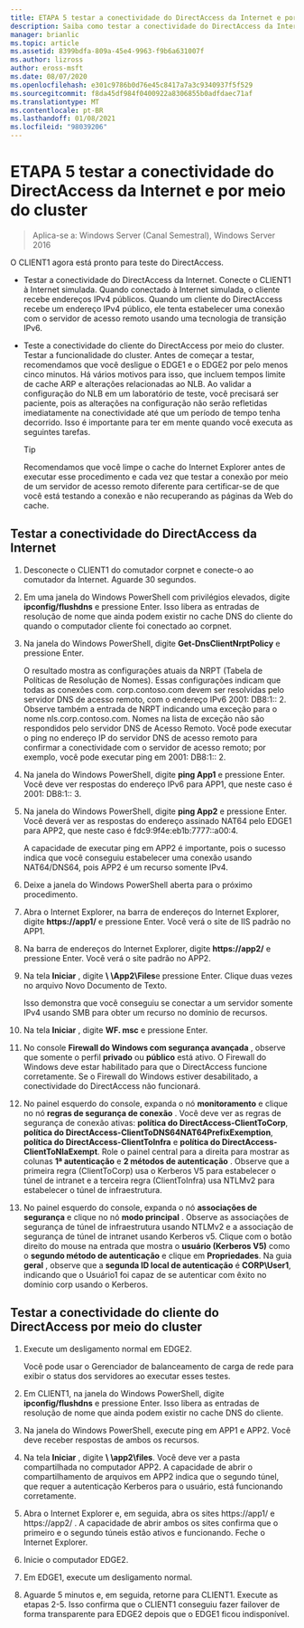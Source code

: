 ```yaml
---
title: ETAPA 5 testar a conectividade do DirectAccess da Internet e por meio do cluster
description: Saiba como testar a conectividade do DirectAccess da Internet e do cluster.
manager: brianlic
ms.topic: article
ms.assetid: 8399bdfa-809a-45e4-9963-f9b6a631007f
ms.author: lizross
author: eross-msft
ms.date: 08/07/2020
ms.openlocfilehash: e301c9786b0d76e45c8417a7a3c9340937f5f529
ms.sourcegitcommit: f8da45df984f0400922a8306855b0adfdaec71af
ms.translationtype: MT
ms.contentlocale: pt-BR
ms.lasthandoff: 01/08/2021
ms.locfileid: "98039206"
---
```

# <a name="step-5-test-directaccess-connectivity-from-the-internet-and-through-the-cluster"></a>ETAPA 5 testar a conectividade do DirectAccess da Internet e por meio do cluster

>Aplica-se a: Windows Server (Canal Semestral), Windows Server 2016

O CLIENT1 agora está pronto para teste do DirectAccess.

- Testar a conectividade do DirectAccess da Internet. Conecte o CLIENT1 à Internet simulada. Quando conectado à Internet simulada, o cliente recebe endereços IPv4 públicos. Quando um cliente do DirectAccess recebe um endereço IPv4 público, ele tenta estabelecer uma conexão com o servidor de acesso remoto usando uma tecnologia de transição IPv6.

- Teste a conectividade do cliente do DirectAccess por meio do cluster. Testar a funcionalidade do cluster. Antes de começar a testar, recomendamos que você desligue o EDGE1 e o EDGE2 por pelo menos cinco minutos. Há vários motivos para isso, que incluem tempos limite de cache ARP e alterações relacionadas ao NLB. Ao validar a configuração do NLB em um laboratório de teste, você precisará ser paciente, pois as alterações na configuração não serão refletidas imediatamente na conectividade até que um período de tempo tenha decorrido. Isso é importante para ter em mente quando você executa as seguintes tarefas.

    > [!TIP]
    > Recomendamos que você limpe o cache do Internet Explorer antes de executar esse procedimento e cada vez que testar a conexão por meio de um servidor de acesso remoto diferente para certificar-se de que você está testando a conexão e não recuperando as páginas da Web do cache.

## <a name="test-directaccess-connectivity-from-the-internet"></a>Testar a conectividade do DirectAccess da Internet

1. Desconecte o CLIENT1 do comutador corpnet e conecte-o ao comutador da Internet. Aguarde 30 segundos.

2. Em uma janela do Windows PowerShell com privilégios elevados, digite **ipconfig/flushdns** e pressione Enter. Isso libera as entradas de resolução de nome que ainda podem existir no cache DNS do cliente do quando o computador cliente foi conectado ao corpnet.

3. Na janela do Windows PowerShell, digite **Get-DnsClientNrptPolicy** e pressione Enter.

   O resultado mostra as configurações atuais da NRPT (Tabela de Políticas de Resolução de Nomes). Essas configurações indicam que todas as conexões com. corp.contoso.com devem ser resolvidas pelo servidor DNS de acesso remoto, com o endereço IPv6 2001: DB8:1:: 2. Observe também a entrada de NRPT indicando uma exceção para o nome nls.corp.contoso.com. Nomes na lista de exceção não são respondidos pelo servidor DNS de Acesso Remoto. Você pode executar o ping no endereço IP do servidor DNS de acesso remoto para confirmar a conectividade com o servidor de acesso remoto; por exemplo, você pode executar ping em 2001: DB8:1:: 2.

4. Na janela do Windows PowerShell, digite **ping App1** e pressione Enter. Você deve ver respostas do endereço IPv6 para APP1, que neste caso é 2001: DB8:1:: 3.

5. Na janela do Windows PowerShell, digite **ping App2** e pressione Enter. Você deverá ver as respostas do endereço assinado NAT64 pelo EDGE1 para APP2, que neste caso é fdc9:9f4e:eb1b:7777::a00:4.

   A capacidade de executar ping em APP2 é importante, pois o sucesso indica que você conseguiu estabelecer uma conexão usando NAT64/DNS64, pois APP2 é um recurso somente IPv4.

6. Deixe a janela do Windows PowerShell aberta para o próximo procedimento.

7. Abra o Internet Explorer, na barra de endereços do Internet Explorer, digite **https://app1/** e pressione Enter. Você verá o site de IIS padrão no APP1.

8. Na barra de endereços do Internet Explorer, digite **https://app2/** e pressione Enter. Você verá o site padrão no APP2.

9. Na tela **Iniciar** , digite <strong> \\ \App2\Files</strong>e pressione Enter. Clique duas vezes no arquivo Novo Documento de Texto.

    Isso demonstra que você conseguiu se conectar a um servidor somente IPv4 usando SMB para obter um recurso no domínio de recursos.

10. Na tela **Iniciar** , digite **WF. msc** e pressione Enter.

11. No console **Firewall do Windows com segurança avançada** , observe que somente o perfil **privado** ou **público** está ativo. O Firewall do Windows deve estar habilitado para que o DirectAccess funcione corretamente. Se o Firewall do Windows estiver desabilitado, a conectividade do DirectAccess não funcionará.

12. No painel esquerdo do console, expanda o nó **monitoramento** e clique no nó **regras de segurança de conexão** . Você deve ver as regras de segurança de conexão ativas: **política do DirectAccess-ClientToCorp**, **política do DirectAccess-ClientToDNS64NAT64PrefixExemption**, **política do DirectAccess-ClientToInfra** e **política do DirectAccess-ClientToNlaExempt**. Role o painel central para a direita para mostrar as colunas **1ª autenticação** e **2 métodos de autenticação** . Observe que a primeira regra (ClientToCorp) usa o Kerberos V5 para estabelecer o túnel de intranet e a terceira regra (ClientToInfra) usa NTLMv2 para estabelecer o túnel de infraestrutura.

13. No painel esquerdo do console, expanda o nó **associações de segurança** e clique no nó **modo principal** . Observe as associações de segurança de túnel de infraestrutura usando NTLMv2 e a associação de segurança de túnel de intranet usando Kerberos v5. Clique com o botão direito do mouse na entrada que mostra o **usuário (Kerberos V5)** como o **segundo método de autenticação** e clique em **Propriedades**. Na guia **geral** , observe que a **segunda ID local de autenticação** é **CORP\User1**, indicando que o Usuário1 foi capaz de se autenticar com êxito no domínio corp usando o Kerberos.

## <a name="test-directaccess-client-connectivity-through-the-cluster"></a>Testar a conectividade do cliente do DirectAccess por meio do cluster

1. Execute um desligamento normal em EDGE2.

   Você pode usar o Gerenciador de balanceamento de carga de rede para exibir o status dos servidores ao executar esses testes.

2. Em CLIENT1, na janela do Windows PowerShell, digite **ipconfig/flushdns** e pressione Enter. Isso libera as entradas de resolução de nome que ainda podem existir no cache DNS do cliente.

3. Na janela do Windows PowerShell, execute ping em APP1 e APP2. Você deve receber respostas de ambos os recursos.

4. Na tela **Iniciar** , digite <strong> \\ \app2\files</strong>. Você deve ver a pasta compartilhada no computador APP2. A capacidade de abrir o compartilhamento de arquivos em APP2 indica que o segundo túnel, que requer a autenticação Kerberos para o usuário, está funcionando corretamente.

5. Abra o Internet Explorer e, em seguida, abra os sites https://app1/ e https://app2/ . A capacidade de abrir ambos os sites confirma que o primeiro e o segundo túneis estão ativos e funcionando. Feche o Internet Explorer.

6. Inicie o computador EDGE2.

7. Em EDGE1, execute um desligamento normal.

8. Aguarde 5 minutos e, em seguida, retorne para CLIENT1. Execute as etapas 2-5. Isso confirma que o CLIENT1 conseguiu fazer failover de forma transparente para EDGE2 depois que o EDGE1 ficou indisponível.
